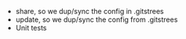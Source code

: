 * share, so we dup/sync the config in .gitstrees
* update, so we dup/sync the config from .gitstrees
* Unit tests

